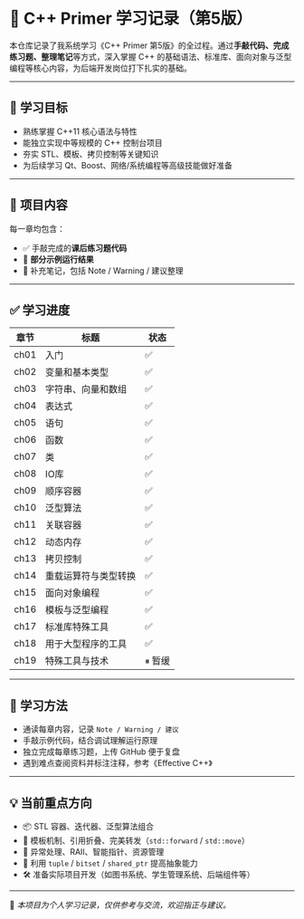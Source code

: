 # 📘 C++ Primer 学习记录（第5版）

本仓库记录了我系统学习《C++ Primer 第5版》的全过程。通过**手敲代码、完成练习题、整理笔记**等方式，深入掌握 C++ 的基础语法、标准库、面向对象与泛型编程等核心内容，为后端开发岗位打下扎实的基础。

---

## 📌 学习目标

- 熟练掌握 C++11 核心语法与特性
- 能独立实现中等规模的 C++ 控制台项目
- 夯实 STL、模板、拷贝控制等关键知识
- 为后续学习 Qt、Boost、网络/系统编程等高级技能做好准备

---

## 📁 项目内容

每一章均包含：

- ✅ 手敲完成的**课后练习题代码**
- 🧪 **部分示例运行结果**
- 📝 补充笔记，包括 Note / Warning / 建议整理

---

## ✅ 学习进度

| 章节 | 标题                 | 状态   |
| ---- | -------------------- | ------ |
| ch01 | 入门                 | ✅      |
| ch02 | 变量和基本类型       | ✅      |
| ch03 | 字符串、向量和数组   | ✅      |
| ch04 | 表达式               | ✅      |
| ch05 | 语句                 | ✅      |
| ch06 | 函数                 | ✅      |
| ch07 | 类                   | ✅      |
| ch08 | IO库                 | ✅      |
| ch09 | 顺序容器             | ✅      |
| ch10 | 泛型算法             | ✅      |
| ch11 | 关联容器             | ✅      |
| ch12 | 动态内存             | ✅      |
| ch13 | 拷贝控制             | ✅      |
| ch14 | 重载运算符与类型转换 | ✅      |
| ch15 | 面向对象编程         | ✅      |
| ch16 | 模板与泛型编程       | ✅      |
| ch17 | 标准库特殊工具       | ✅      |
| ch18 | 用于大型程序的工具   | ✅      |
| ch19 | 特殊工具与技术       | ⏸ 暂缓 |

---

## 🧠 学习方法

- 通读每章内容，记录 `Note / Warning / 建议`
- 手敲示例代码，结合调试理解运行原理
- 独立完成每章练习题，上传 GitHub 便于复盘
- 遇到难点查阅资料并标注注释，参考《Effective C++》

---

## 💡 当前重点方向

- 📦 STL 容器、迭代器、泛型算法组合
- 🧠 模板机制、引用折叠、完美转发（`std::forward` / `std::move`）
- 🎯 异常处理、RAII、智能指针、资源管理
- 🧩 利用 `tuple` / `bitset` / `shared_ptr` 提高抽象能力
- 🛠 准备实际项目开发（如图书系统、学生管理系统、后端组件等）

---

📌 *本项目为个人学习记录，仅供参考与交流，欢迎指正与建议。*

